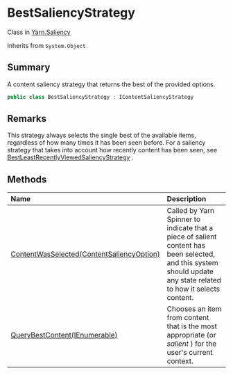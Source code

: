 # BestSaliencyStrategy

Class in [Yarn.Saliency](/docs/api/csharp/yarn.saliency.md)

Inherits from `System.Object`

## Summary


A content saliency strategy that returns the best of the provided
options.


```csharp
public class BestSaliencyStrategy : IContentSaliencyStrategy
```

## Remarks


This strategy always selects the single best of the available items,
regardless of how many times it has been seen before. For a saliency
strategy that takes into account how recently content has been seen, see
[BestLeastRecentlyViewedSaliencyStrategy](yarn.saliency.bestleastrecentlyviewedsaliencystrategy.md) .


## Methods

|Name|Description|
|:---|:---|
|[ContentWasSelected(ContentSaliencyOption)](/docs/api/csharp/yarn.saliency.bestsaliencystrategy.contentwasselected.md)|Called by Yarn Spinner to indicate that a piece of salient content has been selected, and this system should update any state related to how it selects content.|
|[QueryBestContent(IEnumerable<ContentSaliencyOption>)](/docs/api/csharp/yarn.saliency.bestsaliencystrategy.querybestcontent.md)|Chooses an item from content that is the most appropriate (or <i>salient</i> ) for the user's current context.|

